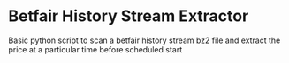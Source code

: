 # Betfair History Stream Extractor

Basic python script to scan a betfair history stream bz2 file and extract the price at a particular time before scheduled start
